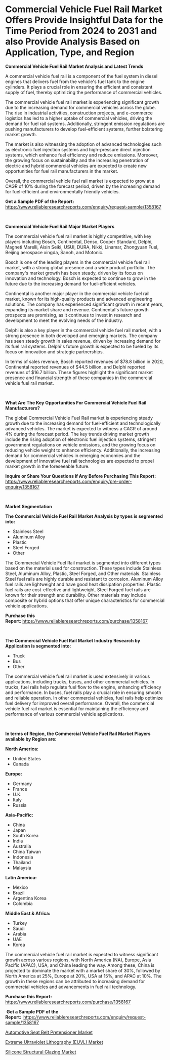 <p><h1>Commercial Vehicle Fuel Rail Market Offers Provide Insightful Data for the Time Period from 2024 to 2031 and also Provide Analysis Based on Application, Type, and Region</h1></p><p><strong>Commercial Vehicle Fuel Rail Market Analysis and Latest Trends</strong></p>
<p><p>A commercial vehicle fuel rail is a component of the fuel system in diesel engines that delivers fuel from the vehicle's fuel tank to the engine cylinders. It plays a crucial role in ensuring the efficient and consistent supply of fuel, thereby optimizing the performance of commercial vehicles.</p><p>The commercial vehicle fuel rail market is experiencing significant growth due to the increasing demand for commercial vehicles across the globe. The rise in industrial activities, construction projects, and e-commerce logistics has led to a higher uptake of commercial vehicles, driving the demand for fuel rail systems. Additionally, stringent emission regulations are pushing manufacturers to develop fuel-efficient systems, further bolstering market growth.</p><p>The market is also witnessing the adoption of advanced technologies such as electronic fuel injection systems and high-pressure direct injection systems, which enhance fuel efficiency and reduce emissions. Moreover, the growing focus on sustainability and the increasing penetration of electric and hybrid commercial vehicles are expected to create new opportunities for fuel rail manufacturers in the market.</p><p>Overall, the commercial vehicle fuel rail market is expected to grow at a CAGR of 10% during the forecast period, driven by the increasing demand for fuel-efficient and environmentally friendly vehicles.</p></p>
<p><strong>Get a Sample PDF of the Report:&nbsp;</strong> <a href="https://www.reliableresearchreports.com/enquiry/request-sample/1358167">https://www.reliableresearchreports.com/enquiry/request-sample/1358167</a></p>
<p>&nbsp;</p>
<p><strong>Commercial Vehicle Fuel Rail Major Market Players</strong></p>
<p><p>The commercial vehicle fuel rail market is highly competitive, with key players including Bosch, Continental, Denso, Cooper Standard, Delphi, Magneti Marelli, Aisin Seiki, USUI, DURA, Nikki, Linamar, Zhongyuan Fuel, Beijing aerospace xingda, Sanoh, and Motonic.</p><p>Bosch is one of the leading players in the commercial vehicle fuel rail market, with a strong global presence and a wide product portfolio. The company's market growth has been steady, driven by its focus on innovation and technology. Bosch is expected to continue to grow in the future due to the increasing demand for fuel-efficient vehicles.</p><p>Continental is another major player in the commercial vehicle fuel rail market, known for its high-quality products and advanced engineering solutions. The company has experienced significant growth in recent years, expanding its market share and revenue. Continental's future growth prospects are promising, as it continues to invest in research and development to meet the evolving needs of the industry.</p><p>Delphi is also a key player in the commercial vehicle fuel rail market, with a strong presence in both developed and emerging markets. The company has seen steady growth in sales revenue, driven by increasing demand for its fuel rail systems. Delphi's future growth is expected to be fueled by its focus on innovation and strategic partnerships.</p><p>In terms of sales revenue, Bosch reported revenues of $78.8 billion in 2020, Continental reported revenues of $44.5 billion, and Delphi reported revenues of $16.7 billion. These figures highlight the significant market presence and financial strength of these companies in the commercial vehicle fuel rail market.</p></p>
<p>&nbsp;</p>
<p><strong>What Are The Key Opportunities For Commercial Vehicle Fuel Rail Manufacturers?</strong></p>
<p><p>The global Commercial Vehicle Fuel Rail market is experiencing steady growth due to the increasing demand for fuel-efficient and technologically advanced vehicles. The market is expected to witness a CAGR of around 4% during the forecast period. The key trends driving market growth include the rising adoption of electronic fuel injection systems, stringent government regulations on vehicle emissions, and the growing focus on reducing vehicle weight to enhance efficiency. Additionally, the increasing demand for commercial vehicles in emerging economies and the development of innovative fuel rail technologies are expected to propel market growth in the foreseeable future.</p></p>
<p><strong>Inquire or Share Your Questions If Any Before Purchasing This Report:</strong> <a href="https://www.reliableresearchreports.com/enquiry/pre-order-enquiry/1358167">https://www.reliableresearchreports.com/enquiry/pre-order-enquiry/1358167</a></p>
<p>&nbsp;</p>
<p><strong>Market Segmentation</strong></p>
<p><strong>The Commercial Vehicle Fuel Rail Market Analysis by types is segmented into:</strong></p>
<p><ul><li>Stainless Steel</li><li>Aluminum Alloy</li><li>Plastic</li><li>Steel Forged</li><li>Other</li></ul></p>
<p><p>The Commercial Vehicle Fuel Rail market is segmented into different types based on the material used for construction. These types include Stainless Steel, Aluminum Alloy, Plastic, Steel Forged, and Other materials. Stainless Steel fuel rails are highly durable and resistant to corrosion. Aluminum Alloy fuel rails are lightweight and have good heat dissipation properties. Plastic fuel rails are cost-effective and lightweight. Steel Forged fuel rails are known for their strength and durability. Other materials may include composite or hybrid options that offer unique characteristics for commercial vehicle applications.</p></p>
<p><strong>Purchase this Report:&nbsp;</strong><a href="https://www.reliableresearchreports.com/purchase/1358167">https://www.reliableresearchreports.com/purchase/1358167</a></p>
<p>&nbsp;</p>
<p><strong>The Commercial Vehicle Fuel Rail Market Industry Research by Application is segmented into:</strong></p>
<p><ul><li>Truck</li><li>Bus</li><li>Other</li></ul></p>
<p><p>The commercial vehicle fuel rail market is used extensively in various applications, including trucks, buses, and other commercial vehicles. In trucks, fuel rails help regulate fuel flow to the engine, enhancing efficiency and performance. In buses, fuel rails play a crucial role in ensuring smooth and reliable operation. In other commercial vehicles, fuel rails help optimize fuel delivery for improved overall performance. Overall, the commercial vehicle fuel rail market is essential for maintaining the efficiency and performance of various commercial vehicle applications.</p></p>
<p>&nbsp;</p>
<p><strong>In terms of Region, the Commercial Vehicle Fuel Rail Market Players available by Region are:</strong></p>
<p>
    <p> <strong> North America: </strong>
        <ul>
            <li>United States</li>
            <li>Canada</li>
        </ul>
        </p> 
    <p> <strong> Europe: </strong>
        <ul>
            <li>Germany</li>
            <li>France</li>
            <li>U.K.</li>
            <li>Italy</li>
            <li>Russia</li>
        </ul>
        </p> 
    <p> <strong> Asia-Pacific: </strong>
        <ul>
            <li>China</li>
            <li>Japan</li>
            <li>South Korea</li>
            <li>India</li>
            <li>Australia</li>
            <li>China Taiwan</li>
            <li>Indonesia</li>
            <li>Thailand</li>
            <li>Malaysia</li>
        </ul>
        </p> 
    <p> <strong> Latin America: </strong>
        <ul>
            <li>Mexico</li>
            <li>Brazil</li>
            <li>Argentina Korea</li>
            <li>Colombia</li>
        </ul>
        </p> 
    <p> <strong> Middle East & Africa: </strong>
        <ul>
            <li>Turkey</li>
            <li>Saudi</li>
            <li>Arabia</li>
            <li>UAE</li>
            <li>Korea</li>
        </ul>
    </p>
    </p>
<p><p>The commercial vehicle fuel rail market is expected to witness significant growth across various regions, with North America (NA), Europe, Asia Pacific (APAC), USA, and China leading the way. Among these, China is projected to dominate the market with a market share of 30%, followed by North America at 25%, Europe at 20%, USA at 15%, and APAC at 10%. The growth in these regions can be attributed to increasing demand for commercial vehicles and advancements in fuel rail technology.</p></p>
<p><strong>Purchase this Report: </strong><a href="https://www.reliableresearchreports.com/purchase/1358167">https://www.reliableresearchreports.com/purchase/1358167</a></p>
<p>&nbsp;<strong>Get a Sample PDF of the Report:&nbsp;&nbsp;</strong><a href="https://www.reliableresearchreports.com/enquiry/request-sample/1358167">https://www.reliableresearchreports.com/enquiry/request-sample/1358167</a></p>
<p><strong></strong></p>
<p><p><a href="https://view.publitas.com/reportprime-1/automotive-seat-belt-pretensioner-market-size-growth-outlook-from-2023-to-2030-projecting-at-markets-trends-analysis-by-application-regional-outlook-and-revenue/">Automotive Seat Belt Pretensioner Market</a></p><p><a href="https://view.publitas.com/reportprime-1/extreme-ultraviolet-lithography-euvl-market-size-growing-and-forecasted-for-period-from-2023-2030-and-provides-complete-market-analysis-of-this-market/">Extreme Ultraviolet Lithography (EUVL) Market</a></p><p><a href="https://view.publitas.com/reportprime-1/silicone-structural-glazing-market-research-report-provides-thorough-industry-overview-which-offers-an-in-depth-analysis-of-product-trends-and-new-market-divisions/">Silicone Structural Glazing Market</a></p></p>